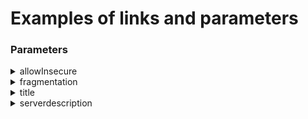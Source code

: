 # Examples of links and parameters

### Parameters

<details>

<summary>allowInsecure</summary>

Allows connections without TLS certificate verification.\
Set in the configuration URL:

* For **VMess**:\
  `"allowInsecure": "1"`
* For other protocols:\
  `allowInsecure=1`

</details>

<details>

<summary>fragmentation</summary>

This enables traffic fragmentation. It can be configured globally (via app settings) or per server:

* **Global setting** — applies to all connections.
* **Per-server setting**:
  * **VMess**:\
    `"fragment": "1-10,5-20,tlshello"`
  * **Others**:\
    `fragment=3,1,tlshello`

</details>

<details>

<summary>title</summary>

Server name (up to 30 characters).\
If it exceeds the screen width, it will be truncated with ellipsis (`...`).\
Defined at the end of the config after `#`.

**Example:**\
`vmess://...#My_Server`

</details>

<details>

<summary>serverdescription</summary>

Available only for the local server list. For subscriptions, the `ProviderID` parameter is required.\
Allows you to set an additional label that is displayed below the server name instead of the default text (e.g., "VMess", "VLESS", "Trojan").

* Max length: 30 characters
* Truncated with `...` if too long
* Specified after the title with `?`

**Example:**\
`vmess://...#MyServer?serverdescription=Netflix`

</details>
